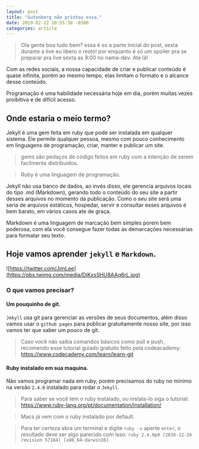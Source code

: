 ```yaml
---
layout: post
title: "Gutenberg não printou essa."
date: 2019-02-22 20:55:30 -0300
categories: article
---
```


> Ola gente boa tudo bem? essa é so a parte inicial do post, sexta durante a live eu libero o resto! por enquanto é só um spoiler pra se preparar pra live sexta as 9:00 no nama-dev.
> Ate lá!

Com as redes sociais, a nossa capacidade de criar e publicar conteúdo é quase infinita, porém ao mesmo tempo, elas limitam o formato e o alcance desse conteúdo.

Programação é uma habilidade necessária hoje em dia, porém muitas vezes proibitiva e de difícil acesso.

## Onde estaria o meio termo?

Jekyll é uma gem feita em ruby que pode ser instalada em qualquer sistema. Ele permite qualquer pessoa, mesmo com pouco conhecimento em linguagens de programação, criar, manter e publicar um site.

> gems são pedaços de código feitos em ruby com a intenção de serem facilmente distribuídos.

> Ruby é uma linguagem de programação.

Jekyll não usa banco de dados, ao invés disso, ele gerencia arquivos locais do tipo .md (Markdown), gerando todo o conteúdo do seu site a partir desses arquivos no momento da publicação. Como o seu site será uma seria de arquivos estáticos, hospedar, servir e consultar esses arquivos é bem barato, em vários casos ate de graça.

Markdown é uma linguagem de marcação bem simples porem bem poderosa, com ela você consegue fazer todas as demarcações necessárias para formatar seu texto.

## Hoje vamos aprender `jekyll` e `Markdown`.

![https://twitter.com/JimLee](https://pbs.twimg.com/media/DiKxsSHU8AAq6rL.jpg)

### O que vamos precisar?

#### Um pouquinho de git.

`Jekyll` usa git para gerenciar as versões de seus documentos, além disso vamos usar o `github pages` para publicar gratuitamente nosso site, por isso vamos ter que saber um pouco de git.

> Caso você não saiba comandos básicos como pull e push, recomendo esse tutorial guiado gratuito feito pela codeacademy: https://www.codecademy.com/learn/learn-git

#### Ruby instalado em sua maquina.

Não vamos programar nada em ruby, porém precisamos do ruby no minimo na versão `2.4.0` instalado para rodar o `Jekyll`.

> Para saber se você tem o ruby instalado, ou instala-lo siga o tutorial: https://www.ruby-lang.org/pt/documentation/installation/

> Macs já vem com o ruby instalado por default.

> Para ter certeza abra um terminal e digite `ruby -v` aperte `enter`, o resultado deve ser algo parecido com isso: `ruby 2.4.0p0 (2016-12-24 revision 57164) [x86_64-darwin16]`
